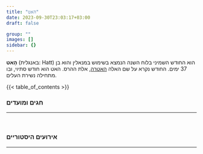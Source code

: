 ```yaml
---
title: "האט"
date: 2023-09-30T23:03:17+03:00
draft: false

group: ""
images: []
sidebar: {}
---
```


**הָאט** (באנגלית: Hatt) הוא החודש השמיני בלוח השנה הנמצא בשימוש במנאלין והוא בן 37 ימים. החודש נקרא על שם האלה [האטרה](../../../deities/hatera), אלת ההרס. האט הוא חודש סתיוי, ובו מתחילה נשירת העלים.

{{< table_of_contents >}}

### חגים ומועדים

---

&nbsp;

### אירועים היסטוריים

---
